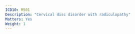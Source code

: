 ```yaml
---
ICD10: M501
Description: "Cervical disc disorder with radiculopathy"
Matters: Yes
Weight: 1
---
```

